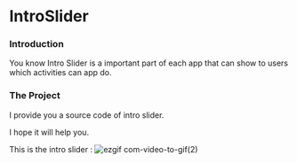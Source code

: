 # IntroSlider
### Introduction
You know Intro Slider is a important part of each app that can show to users which activities can app do.

### The Project 
I provide you a source code of intro slider.

I hope it will help you.

This is the intro slider :
![ezgif com-video-to-gif(2)](https://user-images.githubusercontent.com/64190439/97607633-7b05f700-1a26-11eb-8078-55458caa7631.gif)
